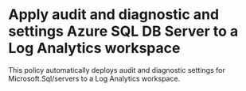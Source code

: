 # Apply audit and diagnostic and settings Azure SQL DB Server to a Log Analytics workspace

This policy automatically deploys audit and diagnostic settings for Microsoft.Sql/servers to a Log Analytics workspace.